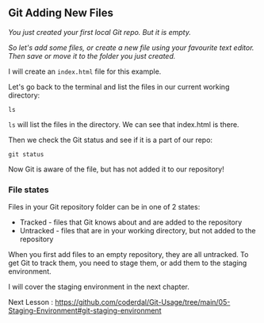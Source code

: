 ## Git Adding New Files

*You just created your first local Git repo. But it is empty.*

*So let's add some files, or create a new file using your favourite text editor. Then save or move it to the folder you just created.*

I will create an `index.html` file for this example.

Let's go back to the terminal and list the files in our current working directory:

    ls

`ls` will list the files in the directory. We can see that index.html is there.

Then we check the Git status and see if it is a part of our repo:

    git status

Now Git is aware of the file, but has not added it to our repository!

### File states

Files in your Git repository folder can be in one of 2 states:

- Tracked - files that Git knows about and are added to the repository
- Untracked - files that are in your working directory, but not added to the repository
 
When you first add files to an empty repository, they are all untracked. To get Git to track them, you need to stage them, or add them to the staging environment.

I will cover the staging environment in the next chapter.

Next Lesson : https://github.com/coderdal/Git-Usage/tree/main/05-Staging-Environment#git-staging-environment
